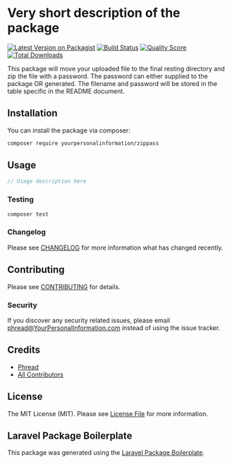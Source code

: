 # Very short description of the package

[![Latest Version on Packagist](https://img.shields.io/packagist/v/yourpersonalinformation/zippass.svg?style=flat-square)](https://packagist.org/packages/yourpersonalinformation/zippass)
[![Build Status](https://img.shields.io/travis/yourpersonalinformation/zippass/master.svg?style=flat-square)](https://travis-ci.org/yourpersonalinformation/zippass)
[![Quality Score](https://img.shields.io/scrutinizer/g/yourpersonalinformation/zippass.svg?style=flat-square)](https://scrutinizer-ci.com/g/yourpersonalinformation/zippass)
[![Total Downloads](https://img.shields.io/packagist/dt/yourpersonalinformation/zippass.svg?style=flat-square)](https://packagist.org/packages/yourpersonalinformation/zippass)

This package will move your uploaded file to the final resting directory and zip the file with a password.  The password can either supplied to the package OR generated.  The filename and password will be stored in the table specific in the README document.

## Installation

You can install the package via composer:

```bash
composer require yourpersonalinformation/zippass
```

## Usage

``` php
// Usage description here
```

### Testing

``` bash
composer test
```

### Changelog

Please see [CHANGELOG](CHANGELOG.md) for more information what has changed recently.

## Contributing

Please see [CONTRIBUTING](CONTRIBUTING.md) for details.

### Security

If you discover any security related issues, please email phread@YourPersonalInformation.com instead of using the issue tracker.

## Credits

- [Phread](https://github.com/yourpersonalinformation)
- [All Contributors](../../contributors)

## License

The MIT License (MIT). Please see [License File](LICENSE.md) for more information.

## Laravel Package Boilerplate

This package was generated using the [Laravel Package Boilerplate](https://laravelpackageboilerplate.com).
